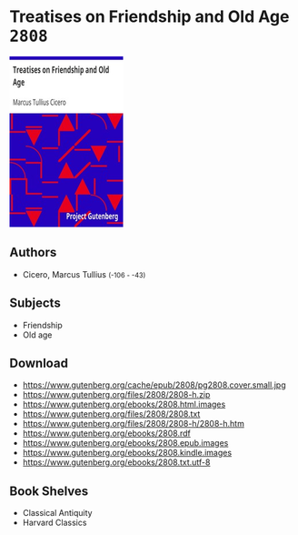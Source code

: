 # Treatises on Friendship and Old Age <kbd>2808</kbd>

![](./cover.medium.jpg "")

## Authors


 - Cicero, Marcus Tullius <small>(-106 - -43)</small>

## Subjects


 - Friendship
 - Old age

## Download


 - https://www.gutenberg.org/cache/epub/2808/pg2808.cover.small.jpg
 - https://www.gutenberg.org/files/2808/2808-h.zip
 - https://www.gutenberg.org/ebooks/2808.html.images
 - https://www.gutenberg.org/files/2808/2808.txt
 - https://www.gutenberg.org/files/2808/2808-h/2808-h.htm
 - https://www.gutenberg.org/ebooks/2808.rdf
 - https://www.gutenberg.org/ebooks/2808.epub.images
 - https://www.gutenberg.org/ebooks/2808.kindle.images
 - https://www.gutenberg.org/ebooks/2808.txt.utf-8

## Book Shelves


 - Classical Antiquity
 - Harvard Classics
